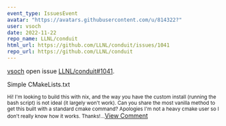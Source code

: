 ```yaml
---
event_type: IssuesEvent
avatar: "https://avatars.githubusercontent.com/u/814322?"
user: vsoch
date: 2022-11-22
repo_name: LLNL/conduit
html_url: https://github.com/LLNL/conduit/issues/1041
repo_url: https://github.com/LLNL/conduit
---
```


<a href='https://github.com/vsoch' target='_blank'>vsoch</a> open issue <a href='https://github.com/LLNL/conduit/issues/1041' target='_blank'>LLNL/conduit#1041</a>.

<p>Simple CMakeLists.txt</p><small>Hi! I'm looking to build this with nix, and the way you have the custom install (running the bash script) is not ideal (it largely won't work). Can you share the most vanilla method to get this built with a standard cmake command? Apologies I'm not a heavy cmake user so I don't really know how it works. Thanks!...</small><a href='https://github.com/LLNL/conduit/issues/1041' target='_blank'>View Comment</a>